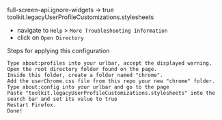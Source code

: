 full-screen-api.ignore-widgets -> true
toolkit.legacyUserProfileCustomizations.stylesheets

- navigate to `Help` > `More Troubleshooting Information`
- click on `Open Directory`

Steps for applying this configuration

    Type about:profiles into your urlbar, accept the displayed warning.
    Open the root directory folder found on the page.
    Inside this folder, create a folder named "chrome".
    Add the userChrome.css file from this repo your new "chrome" folder.
    Type about:config into your urlbar and go to the page
    Paste "toolkit.legacyUserProfileCustomizations.stylesheets" into the search bar and set its value to true
    Restart Firefox.
    Done!
